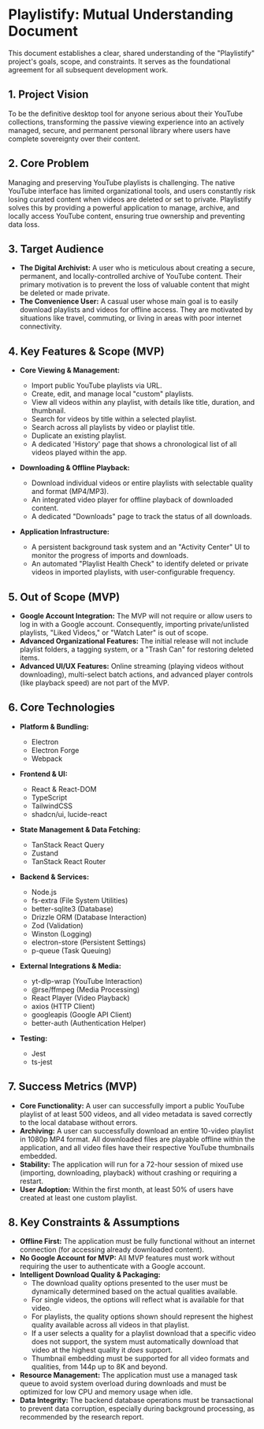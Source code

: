 # Playlistify: Mutual Understanding Document

This document establishes a clear, shared understanding of the "Playlistify" project's goals, scope, and constraints. It serves as the foundational agreement for all subsequent development work.

## 1. Project Vision

To be the definitive desktop tool for anyone serious about their YouTube collections, transforming the passive viewing experience into an actively managed, secure, and permanent personal library where users have complete sovereignty over their content.

## 2. Core Problem

Managing and preserving YouTube playlists is challenging. The native YouTube interface has limited organizational tools, and users constantly risk losing curated content when videos are deleted or set to private. Playlistify solves this by providing a powerful application to manage, archive, and locally access YouTube content, ensuring true ownership and preventing data loss.

## 3. Target Audience

*   **The Digital Archivist:** A user who is meticulous about creating a secure, permanent, and locally-controlled archive of YouTube content. Their primary motivation is to prevent the loss of valuable content that might be deleted or made private.
*   **The Convenience User:** A casual user whose main goal is to easily download playlists and videos for offline access. They are motivated by situations like travel, commuting, or living in areas with poor internet connectivity.

## 4. Key Features & Scope (MVP)

*   **Core Viewing & Management:**
    *   Import public YouTube playlists via URL.
    *   Create, edit, and manage local "custom" playlists.
    *   View all videos within any playlist, with details like title, duration, and thumbnail.
    *   Search for videos by title within a selected playlist.
    *   Search across all playlists by video or playlist title.
    *   Duplicate an existing playlist.
    *   A dedicated 'History' page that shows a chronological list of all videos played within the app.

*   **Downloading & Offline Playback:**
    *   Download individual videos or entire playlists with selectable quality and format (MP4/MP3).
    *   An integrated video player for offline playback of downloaded content.
    *   A dedicated "Downloads" page to track the status of all downloads.

*   **Application Infrastructure:**
    *   A persistent background task system and an "Activity Center" UI to monitor the progress of imports and downloads.
    *   An automated "Playlist Health Check" to identify deleted or private videos in imported playlists, with user-configurable frequency.

## 5. Out of Scope (MVP)

*   **Google Account Integration:** The MVP will not require or allow users to log in with a Google account. Consequently, importing private/unlisted playlists, "Liked Videos," or "Watch Later" is out of scope.
*   **Advanced Organizational Features:** The initial release will not include playlist folders, a tagging system, or a "Trash Can" for restoring deleted items.
*   **Advanced UI/UX Features:** Online streaming (playing videos without downloading), multi-select batch actions, and advanced player controls (like playback speed) are not part of the MVP.

## 6. Core Technologies

*   **Platform & Bundling:**
    *   Electron
    *   Electron Forge
    *   Webpack

*   **Frontend & UI:**
    *   React & React-DOM
    *   TypeScript
    *   TailwindCSS
    *   shadcn/ui, lucide-react

*   **State Management & Data Fetching:**
    *   TanStack React Query
    *   Zustand
    *   TanStack React Router

*   **Backend & Services:**
    *   Node.js
    *   fs-extra (File System Utilities)
    *   better-sqlite3 (Database)
    *   Drizzle ORM (Database Interaction)
    *   Zod (Validation)
    *   Winston (Logging)
    *   electron-store (Persistent Settings)
    *   p-queue (Task Queuing)

*   **External Integrations & Media:**
    *   yt-dlp-wrap (YouTube Interaction)
    *   @rse/ffmpeg (Media Processing)
    *   React Player (Video Playback)
    *   axios (HTTP Client)
    *   googleapis (Google API Client)
    *   better-auth (Authentication Helper)

*   **Testing:**
    *   Jest
    *   ts-jest

## 7. Success Metrics (MVP)

*   **Core Functionality:** A user can successfully import a public YouTube playlist of at least 500 videos, and all video metadata is saved correctly to the local database without errors.
*   **Archiving:** A user can successfully download an entire 10-video playlist in 1080p MP4 format. All downloaded files are playable offline within the application, and all video files have their respective YouTube thumbnails embedded.
*   **Stability:** The application will run for a 72-hour session of mixed use (importing, downloading, playback) without crashing or requiring a restart.
*   **User Adoption:** Within the first month, at least 50% of users have created at least one custom playlist.

## 8. Key Constraints & Assumptions

*   **Offline First:** The application must be fully functional without an internet connection (for accessing already downloaded content).
*   **No Google Account for MVP:** All MVP features must work without requiring the user to authenticate with a Google account.
*   **Intelligent Download Quality & Packaging:**
    *   The download quality options presented to the user must be dynamically determined based on the actual qualities available.
    *   For single videos, the options will reflect what is available for that video.
    *   For playlists, the quality options shown should represent the highest quality available across all videos in that playlist.
    *   If a user selects a quality for a playlist download that a specific video does not support, the system must automatically download that video at the highest quality it *does* support.
    *   Thumbnail embedding must be supported for all video formats and qualities, from 144p up to 8K and beyond.
*   **Resource Management:** The application must use a managed task queue to avoid system overload during downloads and must be optimized for low CPU and memory usage when idle.
*   **Data Integrity:** The backend database operations must be transactional to prevent data corruption, especially during background processing, as recommended by the research report.